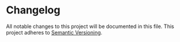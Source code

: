 # Changelog

All notable changes to this project will be documented in this file.
This project adheres to [Semantic Versioning](https://semver.org/spec/v2.0.0.html).

